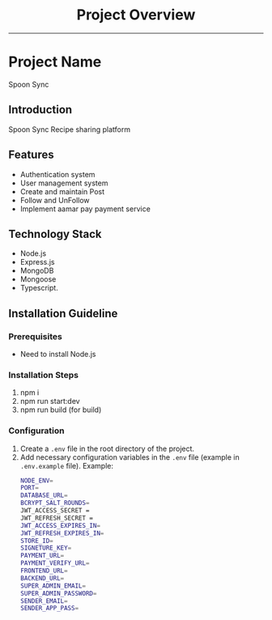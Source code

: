 <div align="center">
  <h1>Project Overview</h1>
</div>

---

# Project Name

Spoon Sync

## Introduction

Spoon Sync Recipe sharing platform

## Features

- Authentication system
- User management system
- Create and maintain Post
- Follow and UnFollow
- Implement aamar pay payment service

## Technology Stack

- Node.js
- Express.js
- MongoDB
- Mongoose
- Typescript.

## Installation Guideline

### Prerequisites

- Need to install Node.js

### Installation Steps

1. npm i
2. npm run start:dev
3. npm run build (for build)

### Configuration

1. Create a `.env` file in the root directory of the project.
2. Add necessary configuration variables in the `.env` file (example in `.env.example` file).
   Example:
   ```bash
   NODE_ENV=
   PORT=
   DATABASE_URL=
   BCRYPT_SALT_ROUNDS=
   JWT_ACCESS_SECRET =
   JWT_REFRESH_SECRET =
   JWT_ACCESS_EXPIRES_IN=
   JWT_REFRESH_EXPIRES_IN=
   STORE_ID=
   SIGNETURE_KEY=
   PAYMENT_URL=
   PAYMENT_VERIFY_URL=
   FRONTEND_URL=
   BACKEND_URL=
   SUPER_ADMIN_EMAIL=
   SUPER_ADMIN_PASSWORD=
   SENDER_EMAIL=
   SENDER_APP_PASS=
   ```
